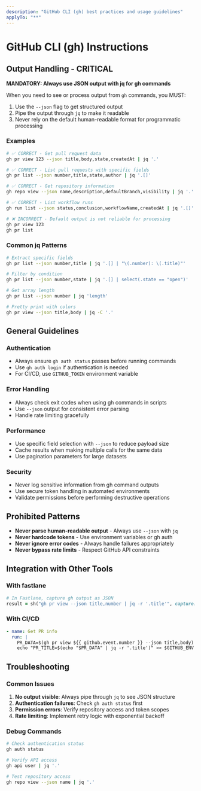 ```yaml
---
description: "GitHub CLI (gh) best practices and usage guidelines"
applyTo: "**"
---
```


# GitHub CLI (gh) Instructions

## Output Handling - CRITICAL

**MANDATORY: Always use JSON output with jq for gh commands**

When you need to see or process output from `gh` commands, you MUST:

1. Use the `--json` flag to get structured output
2. Pipe the output through `jq` to make it readable
3. Never rely on the default human-readable format for programmatic processing

### Examples

```bash
# ✅ CORRECT - Get pull request data
gh pr view 123 --json title,body,state,createdAt | jq '.'

# ✅ CORRECT - List pull requests with specific fields
gh pr list --json number,title,state,author | jq '.[]'

# ✅ CORRECT - Get repository information
gh repo view --json name,description,defaultBranch,visibility | jq '.'

# ✅ CORRECT - List workflow runs
gh run list --json status,conclusion,workflowName,createdAt | jq '.[]'

# ❌ INCORRECT - Default output is not reliable for processing
gh pr view 123
gh pr list
```

### Common jq Patterns

```bash
# Extract specific fields
gh pr list --json number,title | jq '.[] | "\(.number): \(.title)"'

# Filter by condition
gh pr list --json number,state | jq '.[] | select(.state == "open")'

# Get array length
gh pr list --json number | jq 'length'

# Pretty print with colors
gh pr view --json title,body | jq -C '.'
```

## General Guidelines

### Authentication

- Always ensure `gh auth status` passes before running commands
- Use `gh auth login` if authentication is needed
- For CI/CD, use `GITHUB_TOKEN` environment variable

### Error Handling

- Always check exit codes when using gh commands in scripts
- Use `--json` output for consistent error parsing
- Handle rate limiting gracefully

### Performance

- Use specific field selection with `--json` to reduce payload size
- Cache results when making multiple calls for the same data
- Use pagination parameters for large datasets

### Security

- Never log sensitive information from gh command outputs
- Use secure token handling in automated environments
- Validate permissions before performing destructive operations

## Prohibited Patterns

- **Never parse human-readable output** - Always use `--json` with `jq`
- **Never hardcode tokens** - Use environment variables or gh auth
- **Never ignore error codes** - Always handle failures appropriately
- **Never bypass rate limits** - Respect GitHub API constraints

## Integration with Other Tools

### With fastlane

```ruby
# In Fastlane, capture gh output as JSON
result = sh("gh pr view --json title,number | jq -r '.title'", capture: true)
```

### With CI/CD

```yaml
- name: Get PR info
  run: |
    PR_DATA=$(gh pr view ${{ github.event.number }} --json title,body)
    echo "PR_TITLE=$(echo "$PR_DATA" | jq -r '.title')" >> $GITHUB_ENV
```

## Troubleshooting

### Common Issues

1. **No output visible**: Always pipe through `jq` to see JSON structure
2. **Authentication failures**: Check `gh auth status` first
3. **Permission errors**: Verify repository access and token scopes
4. **Rate limiting**: Implement retry logic with exponential backoff

### Debug Commands

```bash
# Check authentication status
gh auth status

# Verify API access
gh api user | jq '.'

# Test repository access
gh repo view --json name | jq '.'
```
